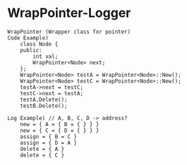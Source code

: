 # WrapPointer-Logger
    WrapPointer (Wrapper class for pointer)
    Code Example)
        class Node {
        public:
            int val;
            WrapPointer<Node> next;
        };
        WrapPointer<Node> testA = WrapPointer<Node>::New();
        WrapPointer<Node> testC = WrapPointer<Node>::New();
        testA->next = testC;
        testC->next = testA;
        testA.Delete();
        testB.Delete();
        
    Log Example) // A, B, C, D -> address?
        new = { A = { B = { } } }
        new = { C = { D = { } } }
        assign = { B = C }
        assign = { D = A }
        delete = { A }
        delete = { C }
      
